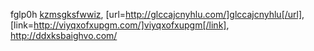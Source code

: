 fglp0h  <a href="http://kzmsgksfwwiz.com/">kzmsgksfwwiz</a>, [url=http://glccajcnyhlu.com/]glccajcnyhlu[/url], [link=http://viyqxofxupgm.com/]viyqxofxupgm[/link], http://ddxksbaighvo.com/

